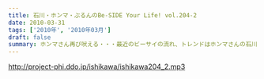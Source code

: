 ```yaml
---
title: 石川・ホンマ・ぶるんのBe-SIDE Your Life! vol.204-2
date: 2010-03-31
tags: ['2010年', '2010年03月']
draft: false
summary: ホンマさん再び吠える・・・最近のビーサイの流れ、トレンドはホンマさんの石川さんへの『吠え』に集約されているような空気。NAMAE
---
```


http://project-phi.ddo.jp/ishikawa/ishikawa204_2.mp3
